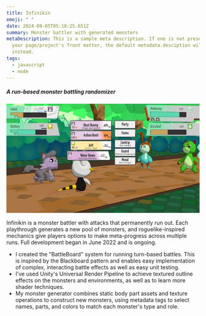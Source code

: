 ```yaml
---
title: Infinikin
emoji: " "
date: 2024-09-05T05:18:25.651Z
summary: Monster battler with generated monsters
metaDescription: This is a sample meta description. If one is not present in
  your page/project's front matter, the default metadata.desciption will be used
  instead.
tags:
  - javascript
  - node
---
```

##### A run-based monster battling randomizer

![Screenshot from Infinikin, an in-development monster battling game](/src/assets/img/infinikinscreen.jpg)

Infinikin is a monster battler with attacks that permanently run out. Each playthrough generates a new pool of monsters, and roguelike-inspired mechanics give players options to make meta-progress across multiple runs. Full development began in June 2022 and is ongoing.

* I﻿ created the "BattleBoard" system for running turn-based battles. This is inspired by the Blackboard pattern and enables easy implementation of complex, interacting battle effects as well as easy unit testing.
* I've used Unity's Universal Render Pipeline to achieve textured outline effects on the monsters and environments, as well as to learn more shader techniques.
* M﻿y monster generator combines static body part assets and texture operations to construct new monsters, using metadata tags to select names, parts, and colors to match each monster's type and role.